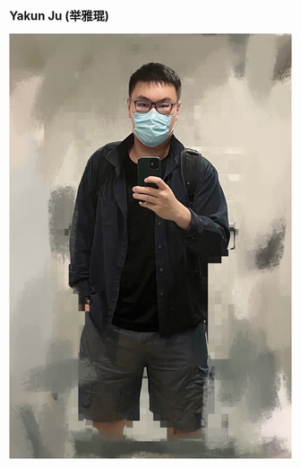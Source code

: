 ## Yakun Ju  (举雅琨)

![image](https://github.com/Kelvin-Ju/homepage/blob/gh-pages/home1.jpg?raw=true)
